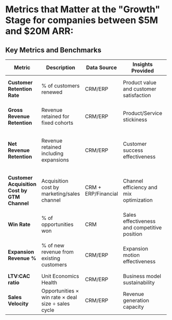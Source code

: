 # Metrics that Matter at the "Growth" Stage for companies between $5M and $20M ARR:

## **Key Metrics and Benchmarks**

| **Metric** | **Description** | **Data Source** | **Insights Provided** | **SaaS Benchmark** |
|------------|---------------|----------------|---------------------|-------------------|
| **Customer Retention Rate** | % of customers renewed | CRM/ERP | Product value and customer satisfaction | - 80-85% (median)  - 90%+ (top quartile) |
| **Gross Revenue Retention** | Revenue retained for fixed cohorts | CRM/ERP | Product/Service stickiness | - 85-90% (median)  - 95%+ (top quartile) |
| **Net Revenue Retention** | Revenue retained including expansions | CRM/ERP | Customer success effectiveness | - 100-110% (median)  - 120%+ (top quartile) |
| **Customer Acquisition Cost by GTM Channel** | Acquisition cost by marketing/sales channel | CRM + ERP/Financial | Channel efficiency and mix optimization | - 1:3 CAC:LTV ratio (minimum)  - 1:5+ (top quartile) |
| **Win Rate** | % of opportunities won | CRM | Sales effectiveness and competitive position | - 20-30% (median)  - 40%+ (top quartile) |
| **Expansion Revenue %** | % of new revenue from existing customers | CRM/ERP | Expansion motion effectiveness | - 20-30% of new ARR (median)  - 40%+ (top quartile) |
| **LTV:CAC ratio** | Unit Economics Health | CRM/ERP | Business model sustainability | Company Ratio > 3:1 |
| **Sales Velocity** | Opportunities × win rate × deal size ÷ sales cycle | CRM/ERP | Revenue generation capacity | Increasing velocity MoM |
